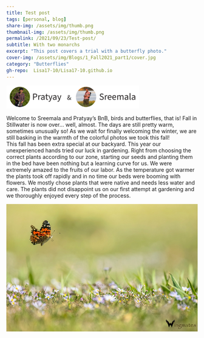 ```yaml
---
title: Test post
tags: [personal, blog]
share-img: /assets/img/thumb.png
thumbnail-img: /assets/img/thumb.png
permalink: /2021/09/23/Test-post/
subtitle: With two monarchs
excerpt: "This post covers a trial with a butterfly photo."
cover-img: /assets/img/Blogs/1_Fall2021_part1/cover.jpg
category: "Butterflies"
gh-repo:  Lisa17-10/Lisa17-10.github.io
---
```




<img src="/assets/img/DP/Authors_PDR_SDM.jpg" alt="Pratyay and Sreemala" width="350"/>


Welcome to Sreemala and Pratyay’s BnB, birds and butterflies, that is! 
Fall in Stillwater is now over… well, almost. The days are still pretty warm, sometimes unusually so! As we wait for finally welcoming the winter, we are still basking in the warmth of the colorful photos we took this fall!  
This fall has been extra special at our backyard. This year our unexperienced hands tried our luck in gardening. Right from choosing the correct plants according to our zone, starting our seeds and planting them in the bed have been nothing but a learning curve for us. We were extremely amazed to the fruits of our labor. As the temperature got warmer the plants took off rapidly and in no time our beds were booming with flowers. We mostly chose plants that were native and needs less water and care. The plants did not disappoint us on our first attempt at gardening and we thoroughly enjoyed every step of the process.


![](/assets/img/Blogs/1_Fall2021_part1/_55A4520_wm_bf.jpg)

